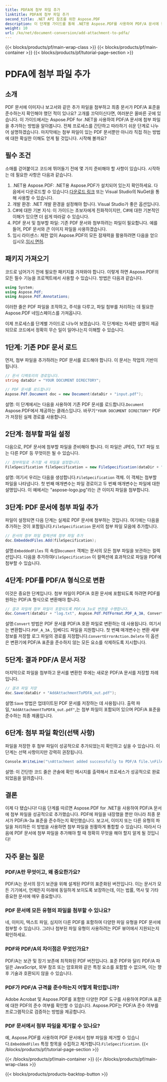 ```yaml
---
title: PDFA에 첨부 파일 추가
linktitle: PDFA에 첨부 파일 추가
second_title: .NET API 참조를 위한 Aspose.PDF
description: 이 단계별 가이드를 통해 .NET용 Aspose.PDF를 사용하여 PDF/A 문서에 첨부 파일을 추가하는 방법을 알아보세요.
weight: 10
url: /ko/net/document-conversion/add-attachment-to-pdfa/
---
```


{{< blocks/products/pf/main-wrap-class >}}
{{< blocks/products/pf/main-container >}}
{{< blocks/products/pf/tutorial-page-section >}}

# PDFA에 첨부 파일 추가

## 소개

PDF 문서에 이미지나 보고서와 같은 추가 파일을 첨부하고 최종 문서가 PDF/A 표준을 준수하는지 확인해야 했던 적이 있나요? 고개를 끄덕이신다면, 여러분은 올바른 곳에 있습니다. 이 가이드에서는 Aspose.PDF for .NET을 사용하여 PDF/A 문서에 첨부 파일을 추가하는 방법을 알아봅니다. 전체 프로세스를 간단하고 따라하기 쉬운 단계로 나누어 설명하겠습니다. 마지막에는 첨부 파일이 있는 PDF 문서뿐만 아니라 직접 하는 방법에 대한 확실한 이해도 얻게 될 것입니다. 시작해 볼까요?

## 필수 조건

소매를 걷어붙이고 코드에 뛰어들기 전에 몇 가지 준비해야 할 사항이 있습니다. 시작하는 데 필요한 사항은 다음과 같습니다.

1.  .NET용 Aspose.PDF: .NET용 Aspose.PDF가 설치되어 있는지 확인하세요. 다음에서 다운로드할 수 있습니다.[다운로드 링크](https://releases.aspose.com/pdf/net/) 또는 Visual Studio의 NuGet을 통해 사용할 수 있습니다.
2. 개발 환경: .NET 개발 환경을 설정해야 합니다. Visual Studio가 좋은 옵션입니다.
3. C#에 대한 기본 지식: 이 가이드는 초보자에게 친화적이지만, C#에 대한 기본적인 이해가 있으면 더 쉽게 따라갈 수 있습니다.
4. PDF 문서 및 첨부할 파일: 기존 PDF 문서와 첨부하려는 파일이 필요합니다. 예를 들어, PDF 문서와 큰 이미지 파일을 사용하겠습니다.
5.  임시 라이센스: 제한 없이 Aspose.PDF의 모든 잠재력을 활용하려면 다음을 얻으십시오.[임시 면허](https://purchase.aspose.com/temporary-license/).

## 패키지 가져오기

코드로 넘어가기 전에 필요한 패키지를 가져와야 합니다. 이렇게 하면 Aspose.PDF의 모든 필수 기능을 프로젝트에서 사용할 수 있습니다. 방법은 다음과 같습니다.

```csharp
using System;
using Aspose.Pdf;
using Aspose.Pdf.Annotations;
```

이러한 줄은 PDF 파일을 조작하고, 주석을 다루고, 파일 첨부를 처리하는 데 필요한 Aspose.PDF 네임스페이스를 가져옵니다.

이제 프로세스를 단계별 가이드로 나누어 보겠습니다. 각 단계에는 자세한 설명이 제공되므로 코드에서 정확히 무슨 일이 일어나는지 이해할 수 있습니다.

## 1단계: 기존 PDF 문서 로드

먼저, 첨부 파일을 추가하려는 PDF 문서를 로드해야 합니다. 이 문서는 작업의 기반이 됩니다.

```csharp
// 문서 디렉토리의 경로입니다.
string dataDir = "YOUR DOCUMENT DIRECTORY";

// PDF 문서를 로드합니다
Aspose.Pdf.Document doc = new Document(dataDir + "input.pdf");
```

 설명: 이 단계에서는 다음을 사용하여 기존 PDF 문서를 로드합니다.`Document` Aspose.PDF에서 제공하는 클래스입니다. 바꾸기`"YOUR DOCUMENT DIRECTORY"` PDF가 저장된 실제 경로를 사용합니다.

## 2단계: 첨부할 파일 설정

다음으로, PDF 문서에 첨부할 파일을 준비해야 합니다. 이 파일은 JPEG, TXT 파일 또는 다른 PDF 등 무엇이든 될 수 있습니다.

```csharp
// 첨부파일로 추가할 새 파일을 설정합니다.
FileSpecification fileSpecification = new FileSpecification(dataDir + "aspose-logo.jpg", "Large Image file");
```

 설명: 여기서 우리는 다음을 생성합니다.`FileSpecification` 객체. 이 객체는 첨부할 파일을 나타냅니다. 첫 번째 매개변수는 파일 경로이고 두 번째 매개변수는 파일에 대한 설명입니다. 이 예에서는 "aspose-logo.jpg"라는 큰 이미지 파일을 첨부합니다.

## 3단계: PDF 문서에 첨부 파일 추가

 파일이 설정되면 다음 단계는 실제로 PDF 문서에 첨부하는 것입니다. 여기에는 다음을 추가하는 것이 포함됩니다.`FileSpecification` 문서의 첨부 파일 모음에 추가합니다.

```csharp
// 문서의 첨부 파일 컬렉션에 첨부 파일 추가
doc.EmbeddedFiles.Add(fileSpecification);
```

 설명:`EmbeddedFiles` 의 속성`Document` 객체는 문서의 모든 첨부 파일을 보관하는 컬렉션입니다. 다음을 추가하여`FileSpecification` 이 컬렉션에 효과적으로 파일을 PDF에 첨부할 수 있습니다.

## 4단계: PDF를 PDF/A 형식으로 변환

이것은 중요한 단계입니다. 첨부 파일이 PDF/A 호환 문서에 포함되도록 하려면 PDF를 원하는 PDF/A 형식으로 변환해야 합니다.

```csharp
// 결과 파일에 첨부 파일이 포함되도록 PDF/A_3a로 변환을 수행합니다.
doc.Convert(dataDir + "log.txt", Aspose.Pdf.PdfFormat.PDF_A_3A, ConvertErrorAction.Delete);
```

 설명:`Convert` 방법은 PDF 문서를 PDF/A 호환 파일로 변환하는 데 사용됩니다. 여기서는 변환합니다.`PDF_A_3A` , 임베디드 파일을 지원합니다. 첫 번째 매개변수는 변환 세부 정보를 저장할 로그 파일의 경로를 지정합니다.`ConvertErrorAction.Delete` 이 옵션은 변환기에 PDF/A 표준을 준수하지 않는 모든 요소를 삭제하도록 지시합니다.

## 5단계: 결과 PDF/A 문서 저장

마지막으로 파일을 첨부하고 문서를 변환한 후에는 새로운 PDF/A 문서를 저장할 차례입니다.

```csharp
// 결과 파일 저장
doc.Save(dataDir + "AddAttachmentToPDFA_out.pdf");
```

 설명:`Save` 방법은 업데이트된 PDF 문서를 저장하는 데 사용됩니다. 출력 파일,`"AddAttachmentToPDFA_out.pdf"`,는 첨부 파일이 포함되어 있으며 PDF/A 표준을 준수하는 최종 제품입니다.

## 6단계: 첨부 파일 확인(선택 사항)

파일을 저장한 후 첨부 파일이 성공적으로 추가되었는지 확인하고 싶을 수 있습니다. 이 단계는 선택 사항이지만 강력히 권장됩니다.

```csharp
Console.WriteLine("\nAttachment added successfully to PDF/A file.\nFile saved at " + dataDir);
```

설명: 이 간단한 코드 줄은 콘솔에 확인 메시지를 출력해서 프로세스가 성공적으로 완료되었음을 알려줍니다.

## 결론

이제 다 됐습니다! 다음 단계를 따르면 Aspose.PDF for .NET을 사용하여 PDF/A 문서에 첨부 파일을 성공적으로 추가했습니다. PDF에 파일을 내장했을 뿐만 아니라 최종 문서가 PDF/A-3a 표준을 준수하는지 확인했습니다. 보고서, 이미지 또는 다른 유형의 파일을 처리하든 이 방법을 사용하면 첨부 파일을 원활하게 통합할 수 있습니다. 따라서 다음에 PDF 문서에 첨부 파일을 추가해야 할 때 정확히 무엇을 해야 할지 알게 될 것입니다!

## 자주 묻는 질문

### PDF/A란 무엇이고, 왜 중요한가요?  
PDF/A는 문서의 장기 보관을 위해 설계된 PDF의 표준화된 버전입니다. 이는 문서가 모든 기기에서, 언제든지 미래에 동일하게 보이도록 보장하는데, 이는 법률, 역사 및 기타 중요한 문서에 매우 중요합니다.

### PDF 문서에 모든 유형의 파일을 첨부할 수 있나요?  
네, 이미지, 텍스트 파일, 심지어 다른 PDF를 포함하여 다양한 파일 유형을 PDF 문서에 첨부할 수 있습니다. 그러나 첨부된 파일 유형이 사용하려는 PDF 뷰어에서 지원되는지 확인하세요.

### PDF와 PDF/A의 차이점은 무엇인가요?  
PDF/A는 보관 및 장기 보존에 최적화된 PDF 버전입니다. 표준 PDF와 달리 PDF/A 파일은 JavaScript, 외부 참조 또는 암호화와 같은 특정 요소를 포함할 수 없으며, 이는 향후 기술과 호환되지 않을 수 있습니다.

### PDF가 PDF/A 규격을 준수하는지 어떻게 확인합니까?  
Adobe Acrobat 및 Aspose.PDF를 포함한 다양한 PDF 도구를 사용하여 PDF/A 표준에 대한 PDF의 준수 여부를 확인할 수 있습니다. Aspose.PDF는 PDF/A 준수 여부를 프로그램적으로 검증하는 방법을 제공합니다.

### PDF 문서에서 첨부 파일을 제거할 수 있나요?  
 예, Aspose.PDF를 사용하여 PDF 문서에서 첨부 파일을 제거할 수 있습니다.`EmbeddedFiles` 특정 항목을 수집하고 제거합니다.`FileSpecification`.
{{< /blocks/products/pf/tutorial-page-section >}}

{{< /blocks/products/pf/main-container >}}
{{< /blocks/products/pf/main-wrap-class >}}

{{< blocks/products/products-backtop-button >}}
